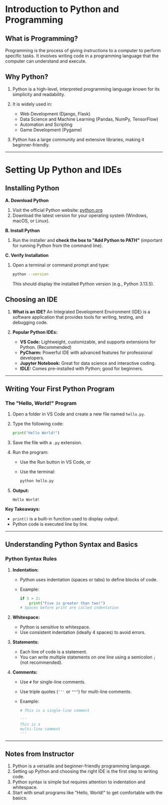 # Introduction to Python and Programming

## What is Programming?

Programming is the process of giving instructions to a computer to perform specific tasks. It involves writing code in a programming language that the computer can understand and execute.

## Why Python?

1. Python is a high-level, interpreted programming language known for its simplicity and readability.
2. It is widely used in:

   * Web Development (Django, Flask)
   * Data Science and Machine Learning (Pandas, NumPy, TensorFlow)
   * Automation and Scripting
   * Game Development (Pygame)
3. Python has a large community and extensive libraries, making it beginner-friendly.

---

# Setting Up Python and IDEs

## Installing Python

**A. Download Python**

1. Visit the official Python website: [python.org](https://www.python.org)
2. Download the latest version for your operating system (Windows, macOS, or Linux).

**B. Install Python**

1. Run the installer and **check the box to "Add Python to PATH"** (important for running Python from the command line).

**C. Verify Installation**

1. Open a terminal or command prompt and type:

   ```bash
   python --version
   ```

   This should display the installed Python version (e.g., Python 3.13.5).

## Choosing an IDE

1. **What is an IDE?**
   An Integrated Development Environment (IDE) is a software application that provides tools for writing, testing, and debugging code.
2. **Popular Python IDEs:**

   * **VS Code:** Lightweight, customizable, and supports extensions for Python. (Recommended)
   * **PyCharm:** Powerful IDE with advanced features for professional developers.
   * **Jupyter Notebook:** Great for data science and interactive coding.
   * **IDLE:** Comes pre-installed with Python; good for beginners.

---

## Writing Your First Python Program

### The "Hello, World!" Program

1. Open a folder in VS Code and create a new file named `hello.py`.
2. Type the following code:

   ```python
   print("Hello World!")
   ```
3. Save the file with a `.py` extension.
4. Run the program:

   * Use the Run button in VS Code, or
   * Use the terminal:

     ```bash
     python hello.py
     ```
5. **Output:**

   ```
   Hello World!
   ```

**Key Takeaways:**

* `print()` is a built-in function used to display output.
* Python code is executed line by line.

---

## Understanding Python Syntax and Basics

### Python Syntax Rules

1. **Indentation:**

   * Python uses indentation (spaces or tabs) to define blocks of code.
   * Example:

     ```python
     if 5 > 2:
         print("Five is greater than two!")
     # Spaces before print are called indentation
     ```

2. **Whitespace:**

   * Python is sensitive to whitespace.
   * Use consistent indentation (ideally 4 spaces) to avoid errors.

3. **Statements:**

   * Each line of code is a statement.
   * You can write multiple statements on one line using a semicolon `;` (not recommended).

4. **Comments:**

   * Use `#` for single-line comments.
   * Use triple quotes (`'''` or `"""`) for multi-line comments.
   * Example:

     ```python
     # This is a single-line comment

     '''
     This is a
     multi-line comment
     '''
     ```

---

## Notes from Instructor

1. Python is a versatile and beginner-friendly programming language.
2. Setting up Python and choosing the right IDE is the first step to writing code.
3. Python syntax is simple but requires attention to indentation and whitespace.
4. Start with small programs like "Hello, World!" to get comfortable with the basics.
